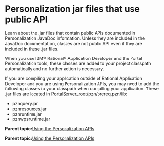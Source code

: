 # Personalization jar files that use public API 

Learn about the .jar files that contain public APIs documented in Personalization JavaDoc information. Unless they are included in the JavaDoc documentation, classes are not public API even if they are included in these .jar files.

When you use IBM® Rational® Application Developer and the Portal Personalization tools, these classes are added to your project classpath automatically and no further action is necessary.

If you are compiling your application outside of Rational Application Developer and you are using Personalization APIs, you may need to add the following classes to your classpath when compiling your application. These .jar files are located in [PortalServer\_root](../reference/wpsdirstr.md#wp_root)/pzn/prereq.pzn/lib:

-   pznquery.jar
-   pznresources.jar
-   pznruntime.jar
-   pznwpsruntime.jar

**Parent topic:**[Using the Personalization APIs ](../pzn/pzn_using_apis.md)

**Parent topic:**[Using the Personalization APIs ](../pzn/pzn_using_apis.md)

